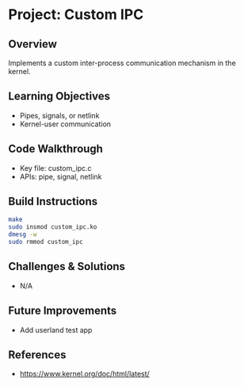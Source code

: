 # Project: Custom IPC

## Overview
Implements a custom inter-process communication mechanism in the kernel.

## Learning Objectives
- Pipes, signals, or netlink
- Kernel-user communication

## Code Walkthrough
- Key file: custom_ipc.c
- APIs: pipe, signal, netlink

## Build Instructions
```bash
make
sudo insmod custom_ipc.ko
dmesg -w
sudo rmmod custom_ipc
```

## Challenges & Solutions
- N/A

## Future Improvements
- Add userland test app

## References
- https://www.kernel.org/doc/html/latest/
